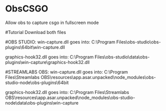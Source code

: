 # ObsCSGO
Allow obs to capture csgo in fullscreen mode

#Tutorial
Download both files

#OBS STUDIO:
win-capture.dll goes into:
C:\Program Files\obs-studio\obs-plugins\64bit\win-capture.dll

graphics-hook32.dll goes into:
C:\Program Files\obs-studio\data\obs-plugins\win-capture\graphics-hook32.dll

#STREAMLABS OBS:
win-capture.dll goes into:
C:\Program Files\Streamlabs OBS\resources\app.asar.unpacked\node_modules\obs-studio-node\obs-plugins\64bit

graphics-hook32.dll goes into:
C:\Program Files\Streamlabs OBS\resources\app.asar.unpacked\node_modules\obs-studio-node\data\obs-plugins\win-capture
